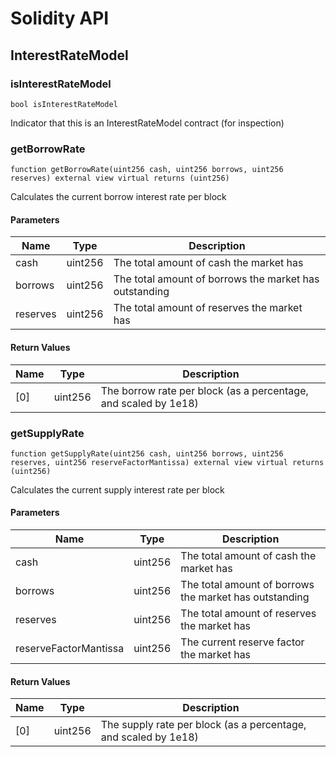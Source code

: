 # Solidity API

## InterestRateModel

### isInterestRateModel

```solidity
bool isInterestRateModel
```

Indicator that this is an InterestRateModel contract (for inspection)

### getBorrowRate

```solidity
function getBorrowRate(uint256 cash, uint256 borrows, uint256 reserves) external view virtual returns (uint256)
```

Calculates the current borrow interest rate per block

#### Parameters

| Name | Type | Description |
| ---- | ---- | ----------- |
| cash | uint256 | The total amount of cash the market has |
| borrows | uint256 | The total amount of borrows the market has outstanding |
| reserves | uint256 | The total amount of reserves the market has |

#### Return Values

| Name | Type | Description |
| ---- | ---- | ----------- |
| [0] | uint256 | The borrow rate per block (as a percentage, and scaled by 1e18) |

### getSupplyRate

```solidity
function getSupplyRate(uint256 cash, uint256 borrows, uint256 reserves, uint256 reserveFactorMantissa) external view virtual returns (uint256)
```

Calculates the current supply interest rate per block

#### Parameters

| Name | Type | Description |
| ---- | ---- | ----------- |
| cash | uint256 | The total amount of cash the market has |
| borrows | uint256 | The total amount of borrows the market has outstanding |
| reserves | uint256 | The total amount of reserves the market has |
| reserveFactorMantissa | uint256 | The current reserve factor the market has |

#### Return Values

| Name | Type | Description |
| ---- | ---- | ----------- |
| [0] | uint256 | The supply rate per block (as a percentage, and scaled by 1e18) |

